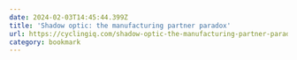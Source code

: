```yaml
---
date: 2024-02-03T14:45:44.399Z
title: 'Shadow optic: the manufacturing partner paradox'
url: https://cyclingiq.com/shadow-optic-the-manufacturing-partner-paradox/
category: bookmark
---
```

